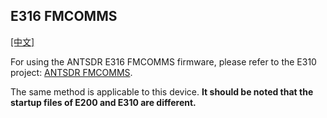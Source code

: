 ## E316 FMCOMMS
[[中文]](../../../cn/device_and_usage_manual/ANTSDR_E_Series_Module/ANTSDR_E316_Reference_Manual/AntsdrE316_fmcomms_cn.html)

For using the ANTSDR E316 FMCOMMS firmware, please refer to the E310 project: [ANTSDR FMCOMMS](../ANTSDR_E310_Reference_Manual/AntsdrE310_fmcomms.md).

The same method is applicable to this device. **It should be noted that the startup files of E200 and E310 are different.**

